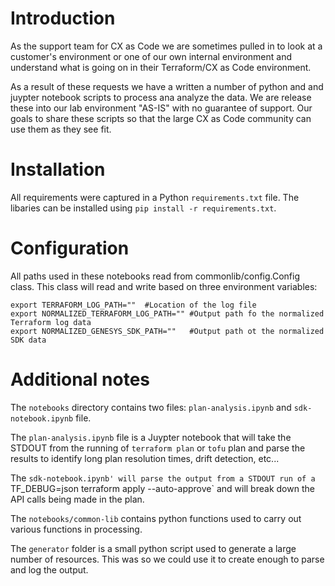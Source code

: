 # Introduction
As the support team for CX as Code we are sometimes pulled in to look at a customer's environment or one of our own internal environment and understand what is going on in their Terraform/CX as Code environment.

As a result of these requests we have a written a number of python and and juypter notebook scripts to process ana analyze the data.  We are release these into our lab environment "AS-IS" with no guarantee of support.  Our goals to share these scripts so that the large CX as Code community can use them as they see fit.

# Installation

All requirements were captured in a Python `requirements.txt` file.  The libaries can be
installed using `pip install -r requirements.txt`.

# Configuration
All paths used in these notebooks read from commonlib/config.Config class.  This class will read and write based on three environment variables:

```
export TERRAFORM_LOG_PATH=""  #Location of the log file
export NORMALIZED_TERRAFORM_LOG_PATH="" #Output path fo the normalized Terraform log data
export NORMALIZED_GENESYS_SDK_PATH=""   #Output path ot the normalized SDK data
```

# Additional notes
The `notebooks` directory contains two files: `plan-analysis.ipynb` and `sdk-notebook.ipynb` file.  

The `plan-analysis.ipynb` file is a Juypter notebook that will take the STDOUT from the running of `terraform plan` or `tofu` plan and parse the results to identify long plan resolution times, drift detection, etc...

The `sdk-notebook.ipynb' will parse the output from a STDOUT run of a `TF_DEBUG=json terraform apply --auto-approve` and will break down the API calls being made in the plan. 

The `notebooks/common-lib` contains python functions used to carry out various functions in processing.

The `generator` folder is a small python script used to generate a large number of resources.  This was so we could use it to create enough to parse and log the output.